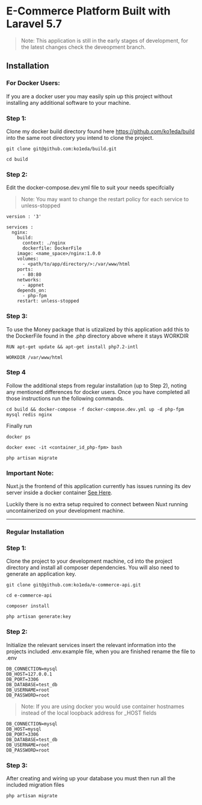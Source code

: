 # E-Commerce Platform Built with Laravel 5.7
> Note: This application is still in the early stages of development, for the latest changes check the deveopment branch. 

## Installation

### For Docker Users:
If you are a docker user you may easily spin up this project without installing any additional software to your machine.  

### Step 1: 
Clone my docker build directory found here https://github.com/ko1eda/build into the same root directory you intend to clone the project. 
```
git clone git@github.com:ko1eda/build.git

cd build

```

### Step 2:

Edit the docker-compose.dev.yml file to suit your needs specifcially
> Note: You may want to change the restart policy for each service to unless-stopped

```
version : '3'

services : 
  nginx:
    build: 
      context: ./nginx
      dockerfile: DockerFile
    image: <name_space>/nginx:1.0.0
    volumes: 
      - <path/to/app/directory/>:/var/www/html
    ports:
      - 80:80
    networks: 
      - appnet
    depends_on:
      - php-fpm
    restart: unless-stopped

```

### Step 3: 
To use the Money package that is utizalized by this application add this to the DockerFile found in the .php directory above where it stays WORKDIR

```
RUN apt-get update && apt-get install php7.2-intl

WORKDIR /var/www/html
```


### Step 4
Follow the additional steps from regular installation (up to Step 2), noting any mentioned differences for docker users. Once you have completed all those instructions run the following commands. 

``` cd build && docker-compose -f docker-compose.dev.yml up -d php-fpm mysql redis nginx ```


Finally run 

``` 
docker ps 

docker exec -it <container_id_php-fpm> bash

php artisan migrate 
```

### Important Note:
Nuxt.js the frontend of this application currently has issues running its dev server inside a docker container [See Here](https://github.com/nuxt/nuxt.js/issues/4543).

Luckily there is no extra setup required to connect between Nuxt running uncontainerized on your development machine. 


---

### Regular Installation

### Step 1: 
Clone the project to your development machine, cd into the project directory and install all composer dependencies. You will also need to generate an application key.

```
git clone git@github.com:ko1eda/e-commerce-api.git

cd e-commerce-api

composer install

php artisan generate:key

```
### Step 2: 
Initialize the relevant services insert the relevant information into the projects included .env.example file, when you are finished rename the file to .env

```
DB_CONNECTION=mysql
DB_HOST=127.0.0.1
DB_PORT=3306
DB_DATABASE=test_db
DB_USERNAME=root
DB_PASSWORD=root
```

> Note: If you are using docker you would use container hostnames instead of the local loopback address for _HOST fields

```
DB_CONNECTION=mysql
DB_HOST=mysql
DB_PORT=3306
DB_DATABASE=test_db
DB_USERNAME=root
DB_PASSWORD=root
```

### Step 3: 
After creating and wiring up your database you must then run all the included migration files

``` php artisan migrate ```